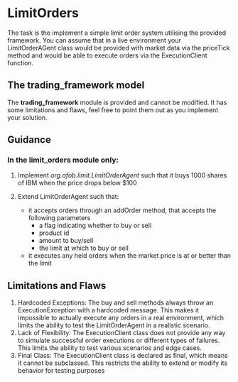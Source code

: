 # LimitOrders

The task is the implement a simple limit order system utilising the provided framework. 
You can assume that in a live environment your LimitOrderAGent class would be provided 
with market data via the priceTick method and would be able to execute orders via the ExecutionClient function.

## The trading_framework model
The **trading_framework** module is provided and cannot be modified.
It has some limitations and flaws, feel free to point them out as you implement your solution.

## Guidance
### In the **limit_orders** module only:
1. Implement _org.afob.limit.LimitOrderAgent_ such that it buys 1000 shares of IBM when the price drops below $100

2. Extend LimitOrderAgent such that:
   * it accepts orders through an addOrder method, that accepts the following parameters
     * a flag indicating whether to buy or sell
     * product id
     * amount to buy/sell
     * the limit at which to buy or sell  
   * it executes any held orders when the market price is at or better than the limit 

## Limitations and Flaws
1) Hardcoded Exceptions:
The buy and sell methods always throw an ExecutionException with a hardcoded message. This makes it impossible to actually execute any orders in a real environment, which limits the ability to test the LimitOrderAgent in a realistic scenario.
2) Lack of Flexibility:
The ExecutionClient class does not provide any way to simulate successful order executions or different types of failures. This limits the ability to test various scenarios and edge cases.
3) Final Class:
The ExecutionClient class is declared as final, which means it cannot be subclassed. This restricts the ability to extend or modify its behavior for testing purposes
